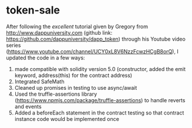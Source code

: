 # token-sale

After following the *excellent* tutorial given by Gregory from  http://www.dappuniversity.com (github link: https://github.com/dappuniversity/dapp_token) through his Youtube video series (https://www.youtube.com/channel/UCY0xL8V6NzzFcwzHCgB8orQ), I updated the code in a few ways:

1. made compatible with solidity version 5.0 (constructor, added the emit keyword, address(this) for the contract address)
2. Integrated SafeMath
3. Cleaned up promises in testing to use async/await
4. Used the truffle-assertions library (https://www.npmjs.com/package/truffle-assertions) to handle reverts and events
5. Added a beforeEach statement in the contract testing so that contract instance code would be implemented once

